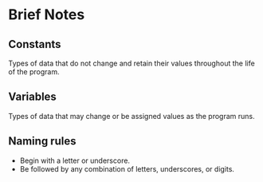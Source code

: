 # Brief Notes
## Constants
Types of data that do not change and retain their values throughout the life of the program.
## Variables
Types of data that may change or be assigned values as the program runs.
## Naming rules
- Begin with a letter or underscore.
- Be followed by any combination of letters, underscores, or digits.

